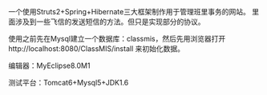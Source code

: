 一个使用Struts2+Spring+Hibernate三大框架制作用于管理班里事务的网站。
里面涉及到一些飞信的发送短信的方法。但只是实现部分的协议。


使用之前先在Mysql建立一个数据库：classmis，然后先用浏览器打开http://localhost:8080/ClassMIS/install 来初始化数据。

编辑器：MyEclipse8.0M1

测试平台：Tomcat6+Mysql5+JDK1.6
